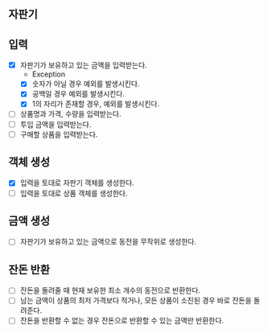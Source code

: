 ## 자판기

## 입력
- [x] 자판기가 보유하고 있는 금액을 입력받는다.
  - Exception
  - [x] 숫자가 아닐 경우 예외를 발생시킨다.
  - [x] 공백일 경우 예외를 발생시킨다.
  - [x] 1의 자리가 존재할 경우, 예외를 발생시킨다.
  
- [ ] 상품명과 가격, 수량을 입력받는다.
- [ ] 투입 금액을 입력받는다.
- [ ] 구매할 상품을 입력받는다.

## 객체 생성
- [x] 입력을 토대로 자판기 객체를 생성한다.
- [ ] 입력을 토대로 상품 객체를 생성한다.

## 금액 생성
- [ ] 자판기가 보유하고 있는 금액으로 동전을 무작위로 생성한다.

## 잔돈 반환
- [ ] 잔돈을 돌려줄 때 현재 보유한 최소 개수의 동전으로 반환한다.
- [ ] 남는 금액이 상품의 최저 가격보다 적거나, 모든 상품이 소진된 경우 바로 잔돈을 돌려준다.
- [ ] 잔돈을 반환할 수 없는 경우 잔돈으로 반환할 수 있는 금액만 반환한다.
